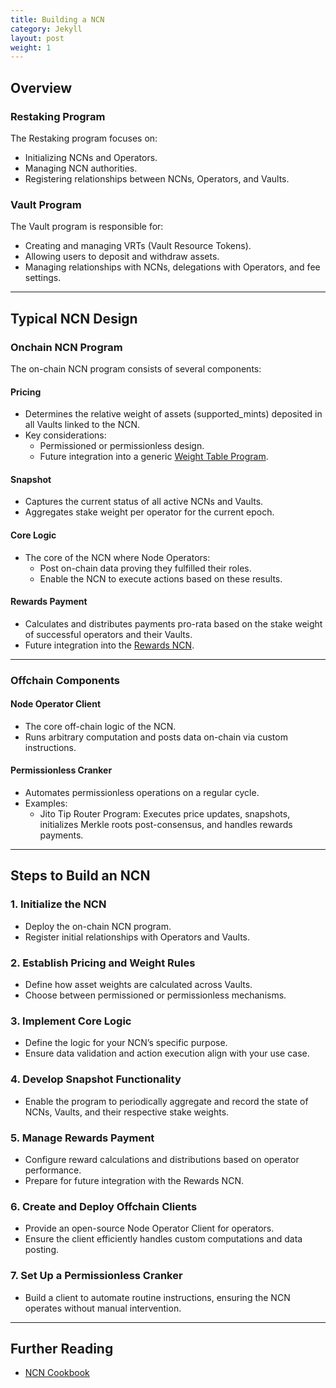 ```yaml
---
title: Building a NCN
category: Jekyll
layout: post
weight: 1
---
```


## Overview

### Restaking Program
The Restaking program focuses on:
- Initializing NCNs and Operators.
- Managing NCN authorities.
- Registering relationships between NCNs, Operators, and Vaults.

### Vault Program
The Vault program is responsible for:
- Creating and managing VRTs (Vault Resource Tokens).
- Allowing users to deposit and withdraw assets.
- Managing relationships with NCNs, delegations with Operators, and fee settings.

---

## Typical NCN Design

### Onchain NCN Program
The on-chain NCN program consists of several components:

#### **Pricing**
- Determines the relative weight of assets (supported_mints) deposited in all Vaults linked to the NCN.
- Key considerations:
  - Permissioned or permissionless design.
  - Future integration into a generic [Weight Table Program](https://github.com/jito-foundation/jito-tip-router).

#### **Snapshot**
- Captures the current status of all active NCNs and Vaults.
- Aggregates stake weight per operator for the current epoch.

#### **Core Logic**
- The core of the NCN where Node Operators:
  - Post on-chain data proving they fulfilled their roles.
  - Enable the NCN to execute actions based on these results.

#### **Rewards Payment**
- Calculates and distributes payments pro-rata based on the stake weight of successful operators and their Vaults.
- Future integration into the [Rewards NCN](https://github.com/jito-foundation/jito-rewards-ncn).

---

### Offchain Components

#### **Node Operator Client**
- The core off-chain logic of the NCN.
- Runs arbitrary computation and posts data on-chain via custom instructions.

#### **Permissionless Cranker**
- Automates permissionless operations on a regular cycle.
- Examples:
  - Jito Tip Router Program: Executes price updates, snapshots, initializes Merkle roots post-consensus, and handles rewards payments.

---

## Steps to Build an NCN

### 1. Initialize the NCN
- Deploy the on-chain NCN program.
- Register initial relationships with Operators and Vaults.

### 2. Establish Pricing and Weight Rules
- Define how asset weights are calculated across Vaults.
- Choose between permissioned or permissionless mechanisms.

### 3. Implement Core Logic
- Define the logic for your NCN’s specific purpose.
- Ensure data validation and action execution align with your use case.

### 4. Develop Snapshot Functionality
- Enable the program to periodically aggregate and record the state of NCNs, Vaults, and their respective stake weights.

### 5. Manage Rewards Payment
- Configure reward calculations and distributions based on operator performance.
- Prepare for future integration with the Rewards NCN.

### 6. Create and Deploy Offchain Clients
- Provide an open-source Node Operator Client for operators.
- Ensure the client efficiently handles custom computations and data posting.

### 7. Set Up a Permissionless Cranker
- Build a client to automate routine instructions, ensuring the NCN operates without manual intervention.

---

## Further Reading

- [NCN Cookbook](https://ncn-cookbook.vercel.app/building-ncn/ncn-design.html)
